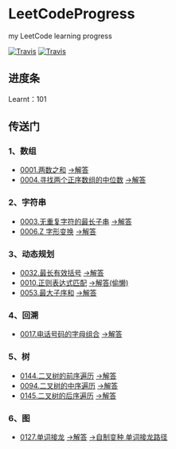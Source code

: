 # LeetCodeProgress
my LeetCode learning progress  

[![Travis](https://img.shields.io/badge/language-Python-blue.svg)](https://www.python.org/)
[![Travis](https://img.shields.io/badge/website-LeetCode-orange.svg)](https://leetcode-cn.com/problemset/all/)

## 进度条
Learnt：101

## 传送门
### 1、数组
- [0001.两数之和](https://leetcode-cn.com/problems/two-sum/)  [->解答](./array/1_two_sum.py)
- [0004.寻找两个正序数组的中位数](https://leetcode-cn.com/problems/median-of-two-sorted-arrays/)  [->解答](./array/4_findMedianSortedArrays.py)

### 2、字符串
- [0003.无重复字符的最长子串](https://leetcode-cn.com/problems/longest-substring-without-repeating-characters/)  [->解答](./string/3_length_of_longest_substring.py)
- [0006.Z 字形变换](https://leetcode-cn.com/problems/zigzag-conversion/)  [->解答](./string/6_convert.py)

### 3、动态规划
- [0032.最长有效括号](https://leetcode-cn.com/problems/longest-valid-parentheses/)  [->解答](./dp/32_longest_valid_parentheses.py)
- [0010.正则表达式匹配](https://leetcode-cn.com/problems/regular-expression-matching/)  [->解答(偷懒)](./dp/10_isMatch.py)
- [0053.最大子序和](https://leetcode-cn.com/problems/maximum-subarray/)  [->解答](./dp/53_maxSubArray.py)

### 4、回溯
- [0017.电话号码的字母组合](https://leetcode-cn.com/problems/letter-combinations-of-a-phone-number/)  [->解答](./track_back/17_letter_combinations.py)

### 5、树
- [0144.二叉树的前序遍历](https://leetcode-cn.com/problems/binary-tree-preorder-traversal/)   [->解答](./tree/144_preorderTraversal.py)
- [0094.二叉树的中序遍历](https://leetcode-cn.com/problems/binary-tree-inorder-traversal/)  [->解答](./tree/94_inorderTraversal.py)
- [0145.二叉树的后序遍历](https://leetcode-cn.com/problems/binary-tree-postorder-traversal/)  [->解答](./tree/145_postorderTraversal.py)

### 6、图
- [0127.单词接龙](https://leetcode-cn.com/problems/word-ladder/)  [->解答](./graph/127_ladder_length.py)  [->自制变种 单词接龙路径](./graph/ladder_path.py)
